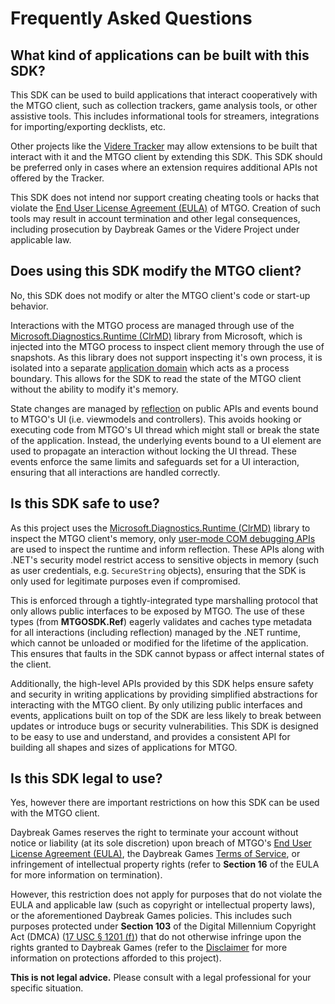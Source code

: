 # Frequently Asked Questions

## What kind of applications can be built with this SDK?

This SDK can be used to build applications that interact cooperatively with the MTGO client, such as collection trackers, game analysis tools, or other assistive tools. This includes informational tools for streamers, integrations for importing/exporting decklists, etc.

Other projects like the [Videre Tracker](https://github.com/videre-project/Tracker) may allow extensions to be built that interact with it and the MTGO client by extending this SDK. This SDK should be preferred only in cases where an extension requires additional APIs not offered by the Tracker.

This SDK does not intend nor support creating cheating tools or hacks that violate the [End User License Agreement (EULA)](https://www.mtgo.com/en/mtgo/eula) of MTGO. Creation of such tools may result in account termination and other legal consequences, including prosecution by Daybreak Games or the Videre Project under applicable law.

## Does using this SDK modify the MTGO client?

No, this SDK does not modify or alter the MTGO client's code or start-up behavior.

Interactions with the MTGO process are managed through use of the [Microsoft.Diagnostics.Runtime (ClrMD)](https://github.com/microsoft/clrmd) library from Microsoft, which is injected into the MTGO process to inspect client memory through the use of snapshots. As this library does not support inspecting it's own process, it is isolated into a separate [application domain](https://learn.microsoft.com/en-us/dotnet/framework/app-domains/application-domains) which acts as a process boundary. This allows for the SDK to read the state of the MTGO client without the ability to modify it's memory.

State changes are managed by [reflection](https://learn.microsoft.com/en-us/dotnet/framework/reflection-and-codedom/reflection) on public APIs and events bound to MTGO's UI (i.e. viewmodels and controllers). This avoids hooking or executing code from MTGO's UI thread which might stall or break the state of the application. Instead, the underlying events bound to a UI element are used to propagate an interaction without locking the UI thread. These events enforce the same limits and safeguards set for a UI interaction, ensuring that all interactions are handled correctly.

## Is this SDK safe to use?

As this project uses the [Microsoft.Diagnostics.Runtime (ClrMD)](https://github.com/microsoft/clrmd) library to inspect the MTGO client's memory, only [user-mode COM debugging APIs](https://learn.microsoft.com/en-us/windows-hardware/drivers/debugger/getting-started-with-windbg) are used to inspect the runtime and inform reflection. These APIs along with .NET's security model restrict access to sensitive objects in memory (such as user credentials, e.g. `SecureString` objects), ensuring that the SDK is only used for legitimate purposes even if compromised.

This is enforced through a tightly-integrated type marshalling protocol that only allows public interfaces to be exposed by MTGO. The use of these types (from **MTGOSDK.Ref**) eagerly validates and caches type metadata for all interactions (including reflection) managed by the .NET runtime, which cannot be unloaded or modified for the lifetime of the application. This ensures that faults in the SDK cannot bypass or affect internal states of the client.

Additionally, the high-level APIs provided by this SDK helps ensure safety and security in writing applications by providing simplified abstractions for interacting with the MTGO client. By only utilizing public interfaces and events, applications built on top of the SDK are less likely to break between updates or introduce bugs or security vulnerabilities. This SDK is designed to be easy to use and understand, and provides a consistent API for building all shapes and sizes of applications for MTGO.

## Is this SDK legal to use?

Yes, however there are important restrictions on how this SDK can be used with the MTGO client.

Daybreak Games reserves the right to terminate your account without notice or liability (at its sole discretion) upon breach of MTGO's [End User License Agreement (EULA)](https://www.mtgo.com/en/mtgo/eula), the Daybreak Games [Terms of Service](https://www.daybreakgames.com/terms-of-service), or infringement of intellectual property rights (refer to **Section 16** of the EULA for more information on termination).

However, this restriction does not apply for purposes that do not violate the EULA and applicable law (such as copyright or intellectual property laws), or the aforementioned Daybreak Games policies. This includes such purposes protected under **Section 103** of the Digital Millennium Copyright Act (DMCA) ([17 USC § 1201 (f)](http://www.law.cornell.edu/uscode/text/17/1201)) that do not otherwise infringe upon the rights granted to Daybreak Games (refer to the [Disclaimer](/README#disclaimer) for more information on protections afforded to this project).

**This is not legal advice.** Please consult with a legal professional for your specific situation.
